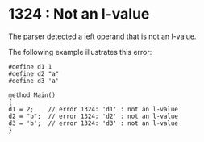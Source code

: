 # 1324 : Not an l-value

The parser detected a left operand that is not an l-value.

&#x20;

The following example illustrates this error:

```
#define d1 1
#define d2 "a"
#define d3 'a'
 
method Main()
{
d1 = 2;    // error 1324: 'd1' : not an l-value
d2 = "b";  // error 1324: 'd2' : not an l-value
d3 = 'b';  // error 1324: 'd3' : not an l-value
} 
```

